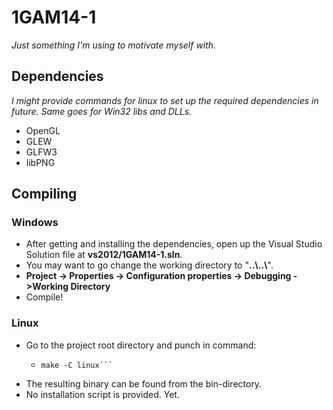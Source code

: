 # 1GAM14-1
*Just something I'm using to motivate myself with.*


## Dependencies
*I might provide commands for linux to set up the required dependencies in future.*
*Same goes for Win32 libs and DLLs.*

- OpenGL
- GLEW
- GLFW3
- libPNG


## Compiling

### Windows
- After getting and installing the dependencies, open up the Visual Studio Solution file at **vs2012/1GAM14-1.sln**.
- You may want to go change the working directory to "**..\\..\\**".
 - **Project -> Properties -> Configuration properties -> Debugging ->Working Directory**
- Compile!

### Linux
- Go to the project root directory and punch in command:
  - ```Shell
    make -C linux```
- The resulting binary can be found from the bin-directory.
- No installation script is provided. Yet.

